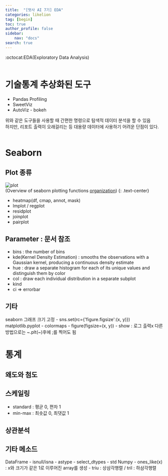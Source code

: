 ```yaml
---
title:  "[멋사 AI 7기] EDA"
categories: likelion
tag: [begin]
toc: true
author_profile: false
sidebar:
    nav: "docs"
search: true
---
```


:octocat:EDA(Exploratory Data Analysis)<br>
<br>

# 기술통계 추상화된 도구

- Pandas Profiling
- SweetViz
- AutoViz - bokeh

위와 같은 도구들을 사용할 때 간편한 명령으로 탐색적 데이터 분석을 할 수 있음<br>
하지만, 리포트 출력이 오래걸리는 등 대용량 데이터에 사용하기 어려운 단점이 있다.<br>
<br>

# Seaborn

## Plot 종류

![plot](../../images/2022-09-26-eda/function_overview_8_0.png)<br>
(Overview of seaborn plotting functions [organization](https://seaborn.pydata.org/tutorial/function_overview.html/))
{: .text-center}

- heatmap(df, cmap, annot, mask)
- lmplot / regplot
- residplot
- joinplot
- pairplot

## Parameter : 문서 참조

- bins : the number of bins
- kde(Kernel Density Estimation) : smooths the observations with a Gaussian kernel, producing a continuous density estimate
- hue : draw a separate histogram for each of its unique values and distinguish them by color
- col : draw each individual distribution in a separate subplot
- kind
- ci => errorbar

## 기타

seaborn 그래프 크기 고정
	- sns.set(rc={'figure.figsize':(x, y)})
matplotlib.pyplot
	- colormaps
	- figure(figsize=(x, y))
	- show : 로그 출력x 다른 방법으로는 ~.plt(~)후에 ;를 찍어도 됨
<br>

# 통계

## 왜도와 첨도

## 스케일링

- standard : 평균 0, 편차 1
- min-max : 최솟값 0, 최댓값 1

## 상관분석

## 기타 메소드

DataFrame
    - isnull/isna
    - astype
    - select_dtypes
    - std
Numpy
    - ones_like(x) : x와 크기가 같은 1로 이루어진 array를 생성
    - triu : 상삼각행렬 /  tril : 하삼각행렬


